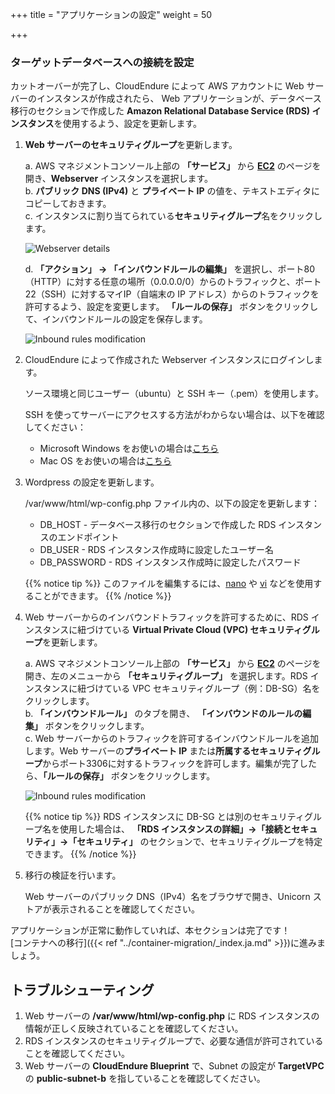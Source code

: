 +++
title = "アプリケーションの設定"
weight = 50

+++

### ターゲットデータベースへの接続を設定

カットオーバーが完了し、CloudEndure によって AWS アカウントに Web サーバーのインスタンスが作成されたら、
Web アプリケーションが、データベース移行のセクションで作成した **Amazon Relational Database Service (RDS) インスタンス**を使用するよう、設定を更新します。

1. **Web サーバーのセキュリティグループ**を更新します。

    a. AWS マネジメントコンソール上部の **「サービス」** から **<a href="https://console.aws.amazon.com/ec2/v2/home?region=us-west-2" target="_blank">EC2</a>** のページを開き、**Webserver** インスタンスを選択します。  
    b. **パブリック DNS (IPv4)** と **プライベート IP** の値を、テキストエディタにコピーしておきます。  
    c. インスタンスに割り当てられている**セキュリティグループ**名をクリックします。

    ![Webserver details](/ce/webserver_details.ja.png)

    d. **「アクション」 → 「インバウンドルールの編集」** を選択し、ポート80（HTTP）に対する任意の場所（0.0.0.0/0）からのトラフィックと、ポート22（SSH）に対するマイIP（自端末の IP アドレス）からのトラフィックを許可するよう、設定を変更します。
    **「ルールの保存」** ボタンをクリックして、インバウンドルールの設定を保存します。

    ![Inbound rules modification](/ce/edit_webserver_inbound_rules.ja.png)

2. CloudEndure によって作成された Webserver インスタンスにログインします。

    ソース環境と同じユーザー（ubuntu）と SSH キー（.pem）を使用します。

    SSH を使ってサーバーにアクセスする方法がわからない場合は、以下を確認してください：
    - Microsoft Windows をお使いの場合は<a href="https://docs.aws.amazon.com/AWSEC2/latest/UserGuide/putty.html" target="_blank">こちら</a>
    - Mac OS をお使いの場合は<a href="https://docs.aws.amazon.com/quickstarts/latest/vmlaunch/step-2-connect-to-instance.html#sshclient" target="_blank">こちら</a>

3. Wordpress の設定を更新します。

    /var/www/html/wp-config.php ファイル内の、以下の設定を更新します：

    - DB_HOST - データベース移行のセクションで作成した RDS インスタンスのエンドポイント
    - DB_USER - RDS インスタンス作成時に設定したユーザー名
    - DB_PASSWORD - RDS インスタンス作成時に設定したパスワード

    {{% notice tip %}}
このファイルを編集するには、<a href="https://www.howtoforge.com/linux-nano-command/" target="_blank">nano</a> や <a href="https://www.washington.edu/computing/unix/vi.html" target="_blank">vi</a> などを使用することができます。
{{% /notice %}}     

4. Web サーバーからのインバウンドトラフィックを許可するために、RDS インスタンスに紐づけている **Virtual Private Cloud (VPC) セキュリティグループ**を更新します。

    a. AWS マネジメントコンソール上部の **「サービス」** から **<a href="https://console.aws.amazon.com/ec2/v2/home?region=us-west-2" target="_blank">EC2</a>** のページを開き、左のメニューから **「セキュリティグループ」** を選択します。RDS インスタンスに紐づけている VPC セキュリティグループ（例：DB-SG）名をクリックします。  
    b. **「インバウンドルール」** のタブを開き、 **「インバウンドのルールの編集」** ボタンをクリックします。  
    c. Web サーバーからのトラフィックを許可するインバウンドルールを追加します。Web サーバーの**プライベート IP** または**所属するセキュリティグループ**からポート3306に対するトラフィックを許可します。編集が完了したら、**「ルールの保存」** ボタンをクリックします。
    
    ![Inbound rules modification](/ce/database_update_security_group.ja.png)

    {{% notice tip %}}
RDS インスタンスに DB-SG とは別のセキュリティグループ名を使用した場合は、
**「RDS インスタンスの詳細」→「接続とセキュリティ」→「セキュリティ」** のセクションで、セキュリティグループを特定できます。
{{% /notice %}}     
    

5. 移行の検証を行います。

    Web サーバーのパブリック DNS（IPv4）名をブラウザで開き、Unicorn ストアが表示されることを確認してください。

アプリケーションが正常に動作していれば、本セクションは完了です！  
[コンテナへの移行]({{< ref "../container-migration/_index.ja.md" >}})に進みましょう。

## トラブルシューティング

1. Web サーバーの **/var/www/html/wp-config.php** に RDS インスタンスの情報が正しく反映されていることを確認してください。
2. RDS インスタンスのセキュリティグループで、必要な通信が許可されていることを確認してください。
3. Web サーバーの **CloudEndure Blueprint** で、Subnet の設定が **TargetVPC** の **public-subnet-b** を指していることを確認してください。
